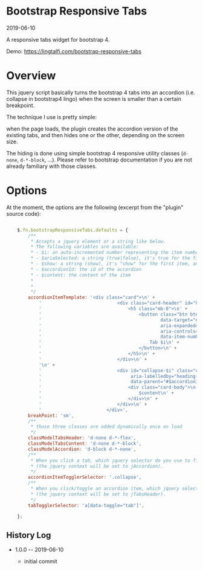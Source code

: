 Bootstrap Responsive Tabs
===============
2019-06-10


A responsive tabs widget for bootstrap 4.





Demo: https://lingtalfi.com/bootstrap-responsive-tabs



Overview
=============

This jquery script basically turns the bootstrap 4 tabs into an accordion (i.e. collapse in bootstrap4 lingo)
when the screen is smaller than a certain breakpoint.

The technique I use is pretty simple:

when the page loads, the plugin creates the accordion version of the existing tabs, 
and then hides one or the other, depending on the screen size. 

The hiding is done using simple bootstrap 4 responsive utility classes (```d-none```, ```d-*-block```, ...).
Please refer to bootstrap documentation if you are not already familiary with those classes.



Options
==========

At the moment, the options are the following (excerpt from the "plugin" source code):


```js

    $.fn.bootstrapResponsiveTabs.defaults = {
        /**
         * Accepts a jquery element or a string like below.
         * The following variables are available:
         * - $i: an auto-incremented number representing the item number, starting at 1
         * - $ariaSelected: a string (true|false), it's true for the first item, and false for the others
         * - $show: a string (show), it's "show" for the first item, and empty for the others
         * - $accordionId: the id of the accordion
         * - $content: the content of the item
         *
         *
         */
        accordionItemTemplate: '<div class="card">\n' +
            '                            <div class="card-header" id="heading-$i">\n' +
            '                                <h5 class="mb-0">\n' +
            '                                    <button class="btn btn-link" data-toggle="collapse"\n' +
            '                                            data-target="#collapse-$i"\n' +
            '                                            aria-expanded="$ariaSelected"\n' +
            '                                            aria-controls="collapse-$i"\n' +
            '                                            data-item-number="$i">\n' +
            '                                        Tab $i\n' +
            '                                    </button>\n' +
            '                                </h5>\n' +
            '                            </div>\n' +
            '\n' +
            '                            <div id="collapse-$i" class="collapse $show"\n' +
            '                                 aria-labelledby="heading-$i"\n' +
            '                                 data-parent="#$accordionId">\n' +
            '                                <div class="card-body">\n' +
            '                                    $content\n' +
            '                                </div>\n' +
            '                            </div>\n' +
            '                        </div>',
        breakPoint: 'sm',
        /**
         * those three classes are added dynamically once on load
         */
        classModelTabsHeader: 'd-none d-*-flex',
        classModelTabsContent: 'd-none d-*-block',
        classModelAccordion: 'd-block d-*-none',
        /**
         * When you click a tab, which jquery selector do you use to find the corresponding accordion item
         * (the jquery context will be set to jAccordion).
         */
        accordionItemTogglerSelector: '.collapse',
        /**
         * When you click/toggle an accordion item, which jquery selector do you use to find the corresponding tab item
         * (the jquery context will be set to jTabsHeader).
         */
        tabTogglerSelector: 'a[data-toggle="tab"]',

    };
```






History Log
------------------
    
- 1.0.0 -- 2019-06-10

    - initial commit
    